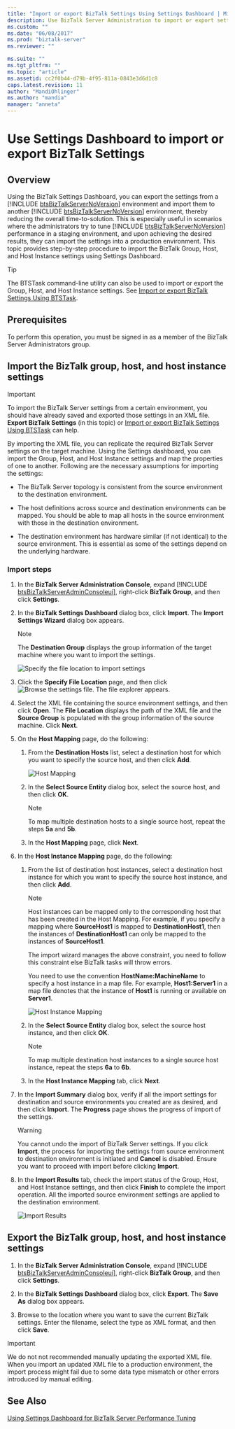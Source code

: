 ```yaml
---
title: "Import or export BizTalk Settings Using Settings Dashboard | Microsoft Docs"
description: Use BizTalk Server Administration to import or export settings between BizTalk Server environments
ms.custom: ""
ms.date: "06/08/2017"
ms.prod: "biztalk-server"
ms.reviewer: ""

ms.suite: ""
ms.tgt_pltfrm: ""
ms.topic: "article"
ms.assetid: cc2f0b44-d79b-4f95-811a-0843e3d6d1c8
caps.latest.revision: 11
author: "MandiOhlinger"
ms.author: "mandia"
manager: "anneta"
---
```

# Use Settings Dashboard to import or export BizTalk Settings 

## Overview
Using the BizTalk Settings Dashboard, you can export the settings from a [!INCLUDE [btsBizTalkServerNoVersion](../includes/btsbiztalkservernoversion-md.md)] environment and import them to another [!INCLUDE [btsBizTalkServerNoVersion](../includes/btsbiztalkservernoversion-md.md)] environment, thereby reducing the overall time-to-solution. This is especially useful in scenarios where the administrators try to tune [!INCLUDE [btsBizTalkServerNoVersion](../includes/btsbiztalkservernoversion-md.md)] performance in a staging environment, and upon achieving the desired results, they can import the settings into a production environment. This topic provides step-by-step procedure to import the BizTalk Group, Host, and Host Instance settings using Settings Dashboard.  

> [!TIP]
> The BTSTask command-line utility can also be used to import or export the Group, Host, and Host Instance settings. See [Import or export BizTalk Settings Using BTSTask](how-to-import-biztalk-settings-using-btstask.md).

  
## Prerequisites  
 To perform this operation, you must be signed in as a member of the BizTalk Server Administrators group.  
  
## Import the BizTalk group, host, and host instance settings  

> [!IMPORTANT]
>  To import the BizTalk Server settings from a certain environment, you should have already saved and exported those settings in an XML file. **Export BizTalk Settings** (in this topic) or [Import or export BizTalk Settings Using BTSTask](how-to-import-biztalk-settings-using-btstask.md) can help.
  
 By importing the XML file, you can replicate the required BizTalk Server settings on the target machine. Using the Settings dashboard, you can import the Group, Host, and Host Instance settings and map the properties of one to another. Following are the necessary assumptions for importing the settings:  
  
-   The BizTalk Server topology is consistent from the source environment to the destination environment.  
  
-   The host definitions across source and destination environments can be mapped. You should be able to map all hosts in the source environment with those in the destination environment.  
  
-   The destination environment has hardware similar (if not identical) to the source environment. This is essential as some of the settings depend on the underlying hardware.  

### Import steps
  
1. In the <strong>BizTalk Server Administration Console</strong>, expand [!INCLUDE [btsBizTalkServerAdminConsoleui](../includes/btsbiztalkserveradminconsoleui-md.md)], right-click <strong>BizTalk Group</strong>, and then click <strong>Settings</strong>.  
  
2. In the **BizTalk Settings Dashboard** dialog box, click **Import**. The **Import Settings Wizard** dialog box appears.  
  
   > [!NOTE]
   >  The **Destination Group** displays the group information of the target machine where you want to import the settings.  
  
    ![Specify the file location to import settings](../core/media/importsettings-filelocation.jpg "ImportSettings_FileLocation")  
  
3. Click the **Specify File Location** page, and then click ![Browse the settings file](../core/media/importsettings-filelocationbrowse.gif "ImportSettings_FileLocationBrowse"). The file explorer appears.  
  
4. Select the XML file containing the source environment settings, and then click **Open**. The **File Location** displays the path of the XML file and the **Source Group** is populated with the group information of the source machine. Click **Next**.  
  
5. On the **Host Mapping** page, do the following:  
  
   1.  From the **Destination Hosts** list, select a destination host for which you want to specify the source host, and then click **Add**.  
  
        ![Host Mapping](../core/media/importsettings-hostmapping.gif "ImportSettings_HostMapping")  
  
   2.  In the **Select Source Entity** dialog box, select the source host, and then click **OK**.  
  
       > [!NOTE]
       >  To map multiple destination hosts to a single source host, repeat the steps **5a** and **5b**.  
  
   3.  In the **Host Mapping** page, click **Next**.  
  
6. In the **Host Instance Mapping** page, do the following:  
  
   1.  From the list of destination host instances, select a destination host instance for which you want to specify the source host instance, and then click **Add**.  
  
       > [!NOTE]
       >  Host instances can be mapped only to the corresponding host that has been created in the Host Mapping. For example, if you specify a mapping where **SourceHost1** is mapped to **DestinationHost1**, then the instances of **DestinationHost1** can only be mapped to the instances of **SourceHost1**.  
       >   
       >  The import wizard manages the above constraint, you need to follow this constraint else BizTalk tasks will throw errors.  
       >   
       >  You need to use the convention **HostName:MachineName** to specify a host instance in a map file. For example, **Host1:Server1** in a map file denotes that the instance of **Host1** is running or available on **Server1**.  
  
        ![Host Instance Mapping](../core/media/importsettings-hostinstancemapping.gif "ImportSettings_HostInstanceMapping")  
  
   2.  In the **Select Source Entity** dialog box, select the source host instance, and then click **OK**.  
  
       > [!NOTE]
       >  To map multiple destination host instances to a single source host instance, repeat the steps **6a** to **6b**.  
  
   3.  In the **Host Instance Mapping** tab, click **Next**.  
  
7. In the **Import Summary** dialog box, verify if all the import settings for destination and source environments you created are as desired, and then click **Import**. The **Progress** page shows the progress of import of the settings.  
  
   > [!WARNING]
   >  You cannot undo the import of BizTalk Server settings. If you click **Import**, the process for importing the settings from source environment to destination environment is initiated and **Cancel** is disabled. Ensure you want to proceed with import before clicking **Import**.  
  
8. In the **Import Results** tab, check the import status of the Group, Host, and Host Instance settings, and then click **Finish** to complete the import operation. All the imported source environment settings are applied to the destination environment.  
  
    ![Import Results](../core/media/importsettings-importresults.gif "ImportSettings_ImportResults")  

## Export the BizTalk group, host, and host instance settings  

1. In the <strong>BizTalk Server Administration Console</strong>, expand [!INCLUDE [btsBizTalkServerAdminConsoleui](../includes/btsbiztalkserveradminconsoleui-md.md)], right-click <strong>BizTalk Group</strong>, and then click <strong>Settings</strong>.  
  
2. In the **BizTalk Settings Dashboard** dialog box, click **Export**. The **Save As** dialog box appears.  
  
3. Browse to the location where you want to save the current BizTalk settings. Enter the filename, select the type as XML format, and then click **Save**.  

> [!IMPORTANT]
>  We do not not recommended manually updating the exported XML file. When you import an updated XML file to a production environment, the import process might fail due to some data type mismatch or other errors introduced by manual editing.  

## See Also  
 [Using Settings Dashboard for BizTalk Server Performance Tuning](../core/using-settings-dashboard-for-biztalk-server-performance-tuning.md)